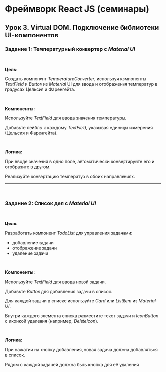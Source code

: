 # Фреймворк React JS (семинары)

## Урок 3. Virtual DOM. Подключение библиотеки UI-компонентов

### Задание 1: Температурный конвертер с _Material UI_

<br>

**Цель:**

Создать компонент _TemperatureConverter_, используя компоненты _TextField_ и _Button_ из _Material_ UI для ввода и отображения температур в градусах Цельсия и Фаренгейта.

<br>

**Компоненты:**

Используйте _TextField_ для ввода значения температуры.

Добавьте лейблы к каждому _TextField_, указывая единицы измерения (Цельсия и Фаренгейта).

<br>

**Логика:**

При вводе значения в одно поле, автоматически конвертируйте его и отобразите в другом.

Реализуйте конвертацию температур в обоих направлениях.

---

<br>

### Задание 2: Список дел с _Material UI_

<br>

**Цель:**

Разработать компонент _TodoList_ для управления задачами:

- добавление задачи
- отображение задачи
- удаление задачи

<br>

**Компоненты:**

Используйте _TextField_ для ввода новой задачи.

Добавьте _Button_ для добавления задачи в список.

Для каждой задачи в списке используйте _Card_ или _ListItem_ из _Material UI_.

Внутри каждого элемента списка разместите текст задачи и _IconButton_ с иконкой удаления (например, _DeleteIcon_).

<br>

**Логика:**

При нажатии на кнопку добавления, новая задача должна добавляться в список.

Рядом с каждой задачей должна быть кнопка для её удаления
